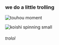 ### we do a little trolling

![touhou moment](https://github.com/freedmaaan/freedmaaan/assets/77329253/c82b8a69-0649-4009-b922-bc18519f43c6)

![koishi spinning small](https://github.com/freedmaaan/freedmaaan/assets/77329253/98b7b6a7-aef9-4c25-b365-96220bda8365)


###### trolol
